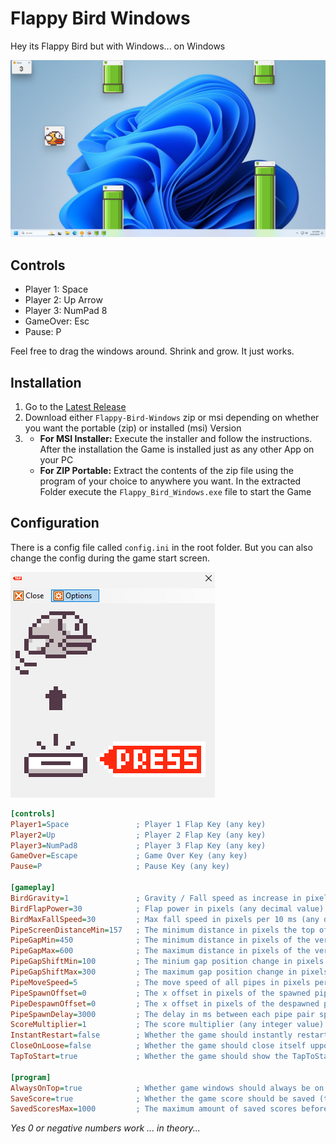# Flappy Bird Windows
Hey its Flappy Bird but with Windows... on Windows

![game-screenshot](https://github.com/Der-Floh/Flappy-Bird-Windows/blob/master/Resources/screenshot-game.png?raw=true)

## Controls
- Player 1: Space
- Player 2: Up Arrow
- Player 3: NumPad 8
- GameOver: Esc
- Pause: P

Feel free to drag the windows around. Shrink and grow. It just works.

## Installation
1. Go to the [Latest Release](https://github.com/Der-Floh/Flappy-Bird-Windows/releases/latest)
2. Download either `Flappy-Bird-Windows` zip or msi depending on whether you want the portable (zip) or installed (msi) Version
3. - **For MSI Installer:** Execute the installer and follow the instructions. After the installation the Game is installed just as any other App on your PC
   - **For ZIP Portable:** Extract the contents of the zip file using the program of your choice to anywhere you want. In the extracted Folder execute the `Flappy_Bird_Windows.exe` file to start the Game

## Configuration
There is a config file called `config.ini` in the root folder. But you can also change the config during the game start screen.

![options-screenshot](https://github.com/Der-Floh/Flappy-Bird-Windows/blob/master/Resources/screenshot-options.png?raw=true)

```ini
[controls]
Player1=Space               ; Player 1 Flap Key (any key)
Player2=Up                  ; Player 2 Flap Key (any key)
Player3=NumPad8             ; Player 3 Flap Key (any key)
GameOver=Escape             ; Game Over Key (any key)
Pause=P                     ; Pause Key (any key)

[gameplay]
BirdGravity=1               ; Gravity / Fall speed as increase in pixels per 10 ms (any decimal value)
BirdFlapPower=30            ; Flap power in pixels (any decimal value)
BirdMaxFallSpeed=30         ; Max fall speed in pixels per 10 ms (any decimal value)
PipeScreenDistanceMin=157   ; The minimum distance in pixels the top of a pipe has to the screen = minimum pipe length (any integer value)
PipeGapMin=450              ; The minimum distance in pixels of the vertical gap between 2 pipes (any integer value)
PipeGapMax=600              ; The maximum distance in pixels of the vertical gap between 2 pipes (any integer value)
PipeGapShiftMin=100         ; The minium gap position change in pixels that the next pipe pair can have in comparison to the one before (any integer value)
PipeGapShiftMax=300         ; The maximum gap position change in pixels that the next pipe pair can have in comparison to the one before (any integer value)
PipeMoveSpeed=5             ; The move speed of all pipes in pixels per 10 ms (any integer value)
PipeSpawnOffset=0           ; The x offset in pixels of the spawned pipes related to the screen border (any integer value)
PipeDespawnOffset=0         ; The x offset in pixels of the despawned pipes related to the screen border (any integer value)
PipeSpawnDelay=3000         ; The delay in ms between each pipe pair spawn (any integer value)
ScoreMultiplier=1           ; The score multiplier (any integer value)
InstantRestart=false        ; Whether the game should instantly restart uppon game over (true or false)
CloseOnLoose=false          ; Whether the game should close itself uppon game over (true or false)
TapToStart=true             ; Whether the game should show the TapToStart window (true or false)

[program]
AlwaysOnTop=true            ; Whether game windows should always be on top of every other windows window (true or false)
SaveScore=true              ; Whether the game score should be saved (true or false)
SavedScoresMax=1000         ; The maximum amount of saved scores before old ones get deleted (any integer value)
```
*Yes 0 or negative numbers work ... in theory...*

